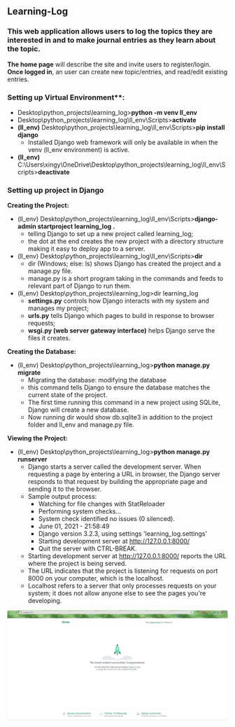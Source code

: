 ## Learning-Log

### This web application allows users to log the topics they are interested in and to make journal entries as they learn about the topic. 

**The home page** will describe the site and invite users to register/login.
**Once logged in**, an user can create new topic/entries, and read/edit existing entries.

### Setting up Virtual Environment**:
- Desktop\python_projects\learning_log>**python -m venv ll_env**
- Desktop\python_projects\learning_log\ll_env\Scripts>**activate**
- **(ll_env)** Desktop\python_projects\learning_log\ll_env\Scripts>**pip install django**
  -  Installed Django web framework will only be available in when the venv (ll_env environment) is active.
- **(ll_env)** C:\Users\xingy\OneDrive\Desktop\python_projects\learning_log\ll_env\Scripts>**deactivate**

### Setting up project in Django
**Creating the Project:**
- (ll_env) Desktop\python_projects\learning_log\ll_env\Scripts>**django-admin startproject learning_log .**
  - telling Django to set up a new project called learning_log;
  - the dot at the end creates the new project with a directory structure making it easy to deploy app to a server.
- (ll_env) Desktop\python_projects\learning_log\ll_env\Scripts>**dir**
  - dir (Windows; else: ls) shows Django has created the project and a manage.py file.
  - manage.py is a short program taking in the commands and feeds to relevant part of Django to run them.
- (ll_env) Desktop\python_projects\learning_log>dir learning_log
  - **settings.py** controls how Django interacts with my system and manages my project;
  - **urls.py** tells Django which pages to build in response to browser requests;
  - **wsgi.py (web server gateway interface)** helps Django serve the files it creates.

**Creating the Database:**
- (ll_env) Desktop\python_projects\learning_log>**python manage.py migrate**
  - Migrating the database: modifying the database
  - this command tells Django to ensure the database matches the current state of the project.
  - The first time running this command in a new project using SQLite, Django will create a new database.
  - Now running dir would show db.sqlite3 in addition to the project folder and ll_env and manage.py file.

**Viewing the Project:**
- (ll_env) Desktop\python_projects\learning_log>**python manage.py runserver**
  - Django starts a server called the development server. When requesting a page by entering a URL in browser, the Django server responds to that request by building the appropriate page and sending it to the browser.
  - Sample output process:
    - Watching for file changes with StatReloader
    - Performing system checks...
    - System check identified no issues (0 silenced).
    - June 01, 2021 - 21:58:49
    - Django version 3.2.3, using settings 'learning_log.settings'
    - Starting development server at http://127.0.0.1:8000/
    - Quit the server with CTRL-BREAK.
  - Starting development server at http://127.0.0.1:8000/ reports the URL where the project is being served.
  - The URL indicates that the project is listening for requests on port 8000 on your computer, which is the localhost.
  - Localhost refers to a server that only processes requests on your system; it does not allow anyone else to see the pages you're developing.

![Django development server default page on localhost](https://github.com/Xingyixzhang/Learning-Log/blob/main/learning_log/images/default_page_testing.png)
